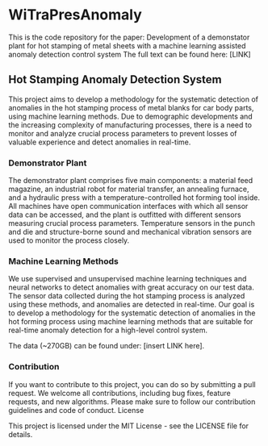 # WiTraPresAnomaly

This is the code repository for the paper: Development of a demonstator plant for hot stamping of metal sheets with a machine learning assisted anomaly detection control system 
The full text can be found here: [LINK]
## Hot Stamping Anomaly Detection System

This project aims to develop a methodology for the systematic detection of anomalies in the hot stamping process of metal blanks for car body parts, using machine learning methods. Due to demographic developments and the increasing complexity of manufacturing processes, there is a need to monitor and analyze crucial process parameters to prevent losses of valuable experience and detect anomalies in real-time.

### Demonstrator Plant

The demonstrator plant comprises five main components: a material feed magazine, an industrial robot for material transfer, an annealing furnace, and a hydraulic press with a temperature-controlled hot forming tool inside. All machines have open communication interfaces with which all sensor data can be accessed, and the plant is outfitted with different sensors measuring crucial process parameters. Temperature sensors in the punch and die and structure-borne sound and mechanical vibration sensors are used to monitor the process closely.

### Machine Learning Methods
We use supervised and unsupervised machine learning techniques and neural networks to detect anomalies with great accuracy on our test data. The sensor data collected during the hot stamping process is analyzed using these methods, and anomalies are detected in real-time. Our goal is to develop a methodology for the systematic detection of anomalies in the hot forming process using machine learning methods that are suitable for real-time anomaly detection for a high-level control system.

The data (~270GB) can be found under: [insert LINK here].

### Contribution

If you want to contribute to this project, you can do so by submitting a pull request. We welcome all contributions, including bug fixes, feature requests, and new algorithms. Please make sure to follow our contribution guidelines and code of conduct.
License

This project is licensed under the MIT License - see the LICENSE file for details.
